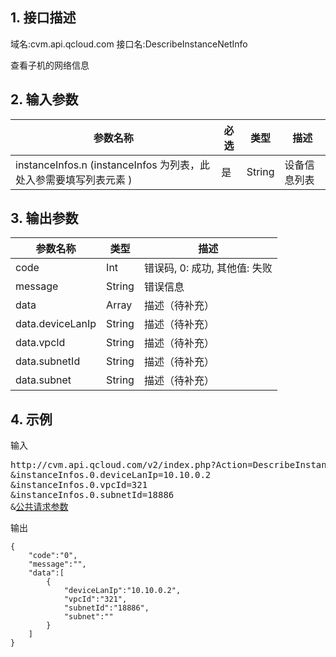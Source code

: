 ## 1. 接口描述
域名:cvm.api.qcloud.com
接口名:DescribeInstanceNetInfo

查看子机的网络信息

## 2. 输入参数
| 参数名称 | 必选  | 类型 | 描述 |
|---------|---------|---------|---------|
| instanceInfos.n (instanceInfos 为列表，此处入参需要填写列表元素 ) | 是 | String | 设备信息列表|


## 3. 输出参数
| 参数名称 | 类型 | 描述 |
|---------|---------|---------|
| code | Int | 错误码, 0: 成功, 其他值: 失败|
| message | String | 错误信息|
| data | Array | 描述（待补充） |
| data.deviceLanIp | String | 描述（待补充）| 
| data.vpcId | String | 描述（待补充）| 
| data.subnetId | String | 描述（待补充）| 
| data.subnet | String | 描述（待补充）| 


## 4. 示例
输入
<pre>
http://cvm.api.qcloud.com/v2/index.php?Action=DescribeInstanceNetInfo
&instanceInfos.0.deviceLanIp=10.10.0.2
&instanceInfos.0.vpcId=321
&instanceInfos.0.subnetId=18886
&<a href="http://tcecqpoc.fsphere.cn/doc/api/229/6976">公共请求参数</a>
</pre>
输出
```
{
    "code":"0",
    "message":"",
    "data":[
        {
            "deviceLanIp":"10.10.0.2",
            "vpcId":"321",
            "subnetId":"18886",
            "subnet":""
        }
    ]
}
```

